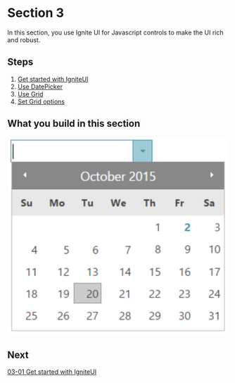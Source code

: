 #  Section 3

In this section, you use Ignite UI for Javascript controls to make the UI rich and robust. 

## Steps
1. [Get started with IgniteUI](03-01-Get-started-with-IgniteUI.md)
2. [Use DatePicker](03-02-Use-DatePicker.md)
3. [Use Grid](03-03-Use-Grid.md)
4. [Set Grid options](03-04-Set-Grid-options.md)

## What you build in this section

![](../assets/03-02-01.png)

## Next
[03-01 Get started with IgniteUI](03-01-Get-started-with-IgniteUI.md)